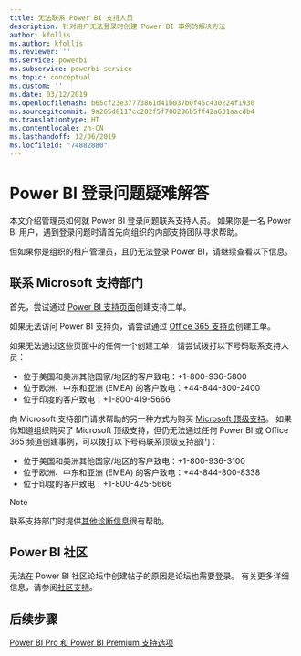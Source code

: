 ```yaml
---
title: 无法联系 Power BI 支持人员
description: 针对用户无法登录时创建 Power BI 事例的解决方法
author: kfollis
ms.author: kfollis
ms.reviewer: ''
ms.service: powerbi
ms.subservice: powerbi-service
ms.topic: conceptual
ms.custom: ''
ms.date: 03/12/2019
ms.openlocfilehash: b65cf23e37773861d41b037b0f45c430224f1930
ms.sourcegitcommit: 9a265d8117cc202f5f700286b5ff42a631aacdb4
ms.translationtype: HT
ms.contentlocale: zh-CN
ms.lasthandoff: 12/06/2019
ms.locfileid: "74882880"
---
```

# <a name="troubleshooting-sign-in-issues-for-power-bi"></a>Power BI 登录问题疑难解答

本文介绍管理员如何就 Power BI 登录问题联系支持人员。 如果你是一名 Power BI 用户，遇到登录问题时请首先向组织的内部支持团队寻求帮助。

但如果你是组织的租户管理员，且仍无法登录 Power BI，请继续查看以下信息。

## <a name="contact-microsoft-support"></a>联系 Microsoft 支持部门

首先，尝试通过 [Power BI 支持页面](https://powerbi.microsoft.com/support/)创建支持工单。

如果无法访问 Power BI 支持页，请尝试通过 [Office 365 支持页](https://support.office.com/home/contact)创建工单。

如果无法通过这些页面中的任何一个创建工单，请尝试拨打以下号码联系支持人员：

* 位于美国和美洲其他国家/地区的客户致电：+1-800-936-5800
* 位于欧洲、中东和亚洲 (EMEA) 的客户致电：+44-844-800-2400
* 位于印度的客户致电：+1-800-419-5666

向 Microsoft 支持部门请求帮助的另一种方式为购买 [Microsoft 顶级支持](https://support.microsoft.com/premier)。 如果你知道组织购买了 Microsoft 顶级支持，但仍无法通过任何 Power BI 或 Office 365 频道创建事例，可以拨打以下号码联系顶级支持部门：

* 位于美国和美洲其他国家/地区的客户致电：+1-800-936-3100
* 位于欧洲、中东和亚洲 (EMEA) 的客户致电：+44-844-800-8338
* 位于印度的客户致电：+1-800-425-5666

> [!Note]
> 联系支持部门时提供[其他诊断信息](service-admin-capturing-additional-diagnostic-information-for-power-bi.md)很有帮助。

## <a name="power-bi-community"></a>Power BI 社区

无法在 Power BI 社区论坛中创建帖子的原因是论坛也需要登录。 有关更多详细信息，请参阅[社区支持](https://community.powerbi.com/t5/Community-Support/ct-p/PBI_CommunitySupport)。

## <a name="next-steps"></a>后续步骤

[Power BI Pro 和 Power BI Premium 支持选项](service-support-options.md)
